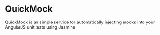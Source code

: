 QuickMock
=========

QuickMock is an simple service for automatically injecting mocks into your AngularJS unit tests using Jasmine
